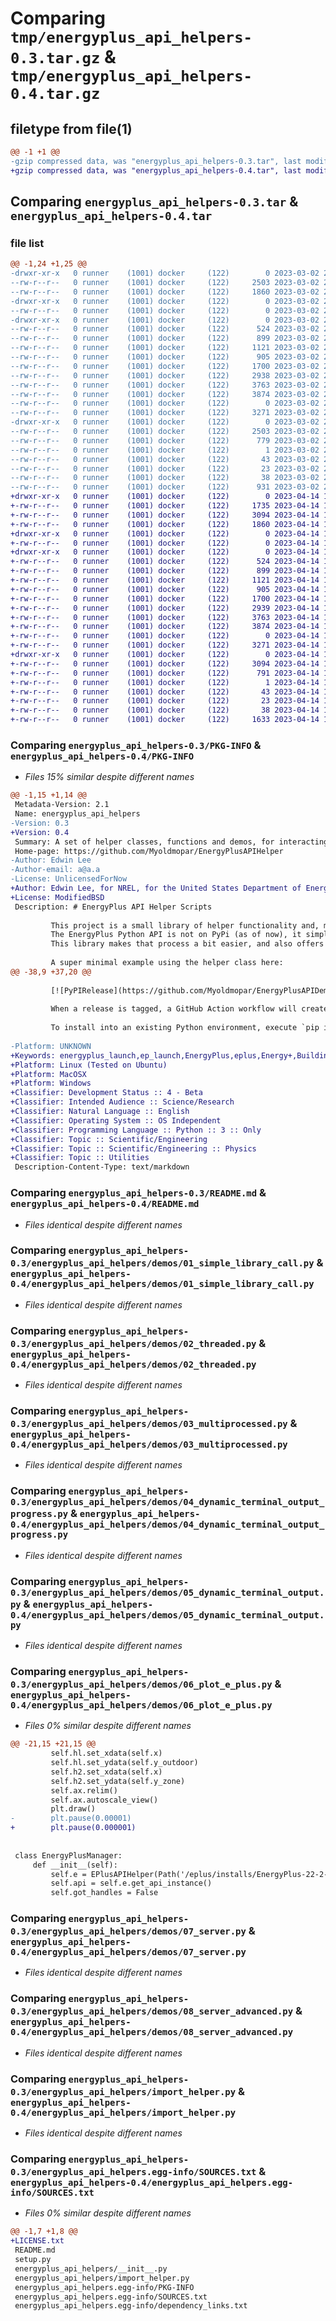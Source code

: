 # Comparing `tmp/energyplus_api_helpers-0.3.tar.gz` & `tmp/energyplus_api_helpers-0.4.tar.gz`

## filetype from file(1)

```diff
@@ -1 +1 @@
-gzip compressed data, was "energyplus_api_helpers-0.3.tar", last modified: Thu Mar  2 20:09:25 2023, max compression
+gzip compressed data, was "energyplus_api_helpers-0.4.tar", last modified: Fri Apr 14 15:22:46 2023, max compression
```

## Comparing `energyplus_api_helpers-0.3.tar` & `energyplus_api_helpers-0.4.tar`

### file list

```diff
@@ -1,24 +1,25 @@
-drwxr-xr-x   0 runner    (1001) docker     (122)        0 2023-03-02 20:09:24.998871 energyplus_api_helpers-0.3/
--rw-r--r--   0 runner    (1001) docker     (122)     2503 2023-03-02 20:09:24.998871 energyplus_api_helpers-0.3/PKG-INFO
--rw-r--r--   0 runner    (1001) docker     (122)     1860 2023-03-02 20:09:13.000000 energyplus_api_helpers-0.3/README.md
-drwxr-xr-x   0 runner    (1001) docker     (122)        0 2023-03-02 20:09:24.994871 energyplus_api_helpers-0.3/energyplus_api_helpers/
--rw-r--r--   0 runner    (1001) docker     (122)        0 2023-03-02 20:09:13.000000 energyplus_api_helpers-0.3/energyplus_api_helpers/__init__.py
-drwxr-xr-x   0 runner    (1001) docker     (122)        0 2023-03-02 20:09:24.998871 energyplus_api_helpers-0.3/energyplus_api_helpers/demos/
--rw-r--r--   0 runner    (1001) docker     (122)      524 2023-03-02 20:09:13.000000 energyplus_api_helpers-0.3/energyplus_api_helpers/demos/01_simple_library_call.py
--rw-r--r--   0 runner    (1001) docker     (122)      899 2023-03-02 20:09:13.000000 energyplus_api_helpers-0.3/energyplus_api_helpers/demos/02_threaded.py
--rw-r--r--   0 runner    (1001) docker     (122)     1121 2023-03-02 20:09:13.000000 energyplus_api_helpers-0.3/energyplus_api_helpers/demos/03_multiprocessed.py
--rw-r--r--   0 runner    (1001) docker     (122)      905 2023-03-02 20:09:13.000000 energyplus_api_helpers-0.3/energyplus_api_helpers/demos/04_dynamic_terminal_output_progress.py
--rw-r--r--   0 runner    (1001) docker     (122)     1700 2023-03-02 20:09:13.000000 energyplus_api_helpers-0.3/energyplus_api_helpers/demos/05_dynamic_terminal_output.py
--rw-r--r--   0 runner    (1001) docker     (122)     2938 2023-03-02 20:09:13.000000 energyplus_api_helpers-0.3/energyplus_api_helpers/demos/06_plot_e_plus.py
--rw-r--r--   0 runner    (1001) docker     (122)     3763 2023-03-02 20:09:13.000000 energyplus_api_helpers-0.3/energyplus_api_helpers/demos/07_server.py
--rw-r--r--   0 runner    (1001) docker     (122)     3874 2023-03-02 20:09:13.000000 energyplus_api_helpers-0.3/energyplus_api_helpers/demos/08_server_advanced.py
--rw-r--r--   0 runner    (1001) docker     (122)        0 2023-03-02 20:09:13.000000 energyplus_api_helpers-0.3/energyplus_api_helpers/demos/__init__.py
--rw-r--r--   0 runner    (1001) docker     (122)     3271 2023-03-02 20:09:13.000000 energyplus_api_helpers-0.3/energyplus_api_helpers/import_helper.py
-drwxr-xr-x   0 runner    (1001) docker     (122)        0 2023-03-02 20:09:24.994871 energyplus_api_helpers-0.3/energyplus_api_helpers.egg-info/
--rw-r--r--   0 runner    (1001) docker     (122)     2503 2023-03-02 20:09:24.000000 energyplus_api_helpers-0.3/energyplus_api_helpers.egg-info/PKG-INFO
--rw-r--r--   0 runner    (1001) docker     (122)      779 2023-03-02 20:09:24.000000 energyplus_api_helpers-0.3/energyplus_api_helpers.egg-info/SOURCES.txt
--rw-r--r--   0 runner    (1001) docker     (122)        1 2023-03-02 20:09:24.000000 energyplus_api_helpers-0.3/energyplus_api_helpers.egg-info/dependency_links.txt
--rw-r--r--   0 runner    (1001) docker     (122)       43 2023-03-02 20:09:24.000000 energyplus_api_helpers-0.3/energyplus_api_helpers.egg-info/requires.txt
--rw-r--r--   0 runner    (1001) docker     (122)       23 2023-03-02 20:09:24.000000 energyplus_api_helpers-0.3/energyplus_api_helpers.egg-info/top_level.txt
--rw-r--r--   0 runner    (1001) docker     (122)       38 2023-03-02 20:09:24.998871 energyplus_api_helpers-0.3/setup.cfg
--rw-r--r--   0 runner    (1001) docker     (122)      931 2023-03-02 20:09:13.000000 energyplus_api_helpers-0.3/setup.py
+drwxr-xr-x   0 runner    (1001) docker     (122)        0 2023-04-14 15:22:46.424359 energyplus_api_helpers-0.4/
+-rw-r--r--   0 runner    (1001) docker     (122)     1735 2023-04-14 15:22:34.000000 energyplus_api_helpers-0.4/LICENSE.txt
+-rw-r--r--   0 runner    (1001) docker     (122)     3094 2023-04-14 15:22:46.424359 energyplus_api_helpers-0.4/PKG-INFO
+-rw-r--r--   0 runner    (1001) docker     (122)     1860 2023-04-14 15:22:34.000000 energyplus_api_helpers-0.4/README.md
+drwxr-xr-x   0 runner    (1001) docker     (122)        0 2023-04-14 15:22:46.420359 energyplus_api_helpers-0.4/energyplus_api_helpers/
+-rw-r--r--   0 runner    (1001) docker     (122)        0 2023-04-14 15:22:34.000000 energyplus_api_helpers-0.4/energyplus_api_helpers/__init__.py
+drwxr-xr-x   0 runner    (1001) docker     (122)        0 2023-04-14 15:22:46.424359 energyplus_api_helpers-0.4/energyplus_api_helpers/demos/
+-rw-r--r--   0 runner    (1001) docker     (122)      524 2023-04-14 15:22:34.000000 energyplus_api_helpers-0.4/energyplus_api_helpers/demos/01_simple_library_call.py
+-rw-r--r--   0 runner    (1001) docker     (122)      899 2023-04-14 15:22:34.000000 energyplus_api_helpers-0.4/energyplus_api_helpers/demos/02_threaded.py
+-rw-r--r--   0 runner    (1001) docker     (122)     1121 2023-04-14 15:22:34.000000 energyplus_api_helpers-0.4/energyplus_api_helpers/demos/03_multiprocessed.py
+-rw-r--r--   0 runner    (1001) docker     (122)      905 2023-04-14 15:22:34.000000 energyplus_api_helpers-0.4/energyplus_api_helpers/demos/04_dynamic_terminal_output_progress.py
+-rw-r--r--   0 runner    (1001) docker     (122)     1700 2023-04-14 15:22:34.000000 energyplus_api_helpers-0.4/energyplus_api_helpers/demos/05_dynamic_terminal_output.py
+-rw-r--r--   0 runner    (1001) docker     (122)     2939 2023-04-14 15:22:34.000000 energyplus_api_helpers-0.4/energyplus_api_helpers/demos/06_plot_e_plus.py
+-rw-r--r--   0 runner    (1001) docker     (122)     3763 2023-04-14 15:22:34.000000 energyplus_api_helpers-0.4/energyplus_api_helpers/demos/07_server.py
+-rw-r--r--   0 runner    (1001) docker     (122)     3874 2023-04-14 15:22:34.000000 energyplus_api_helpers-0.4/energyplus_api_helpers/demos/08_server_advanced.py
+-rw-r--r--   0 runner    (1001) docker     (122)        0 2023-04-14 15:22:34.000000 energyplus_api_helpers-0.4/energyplus_api_helpers/demos/__init__.py
+-rw-r--r--   0 runner    (1001) docker     (122)     3271 2023-04-14 15:22:34.000000 energyplus_api_helpers-0.4/energyplus_api_helpers/import_helper.py
+drwxr-xr-x   0 runner    (1001) docker     (122)        0 2023-04-14 15:22:46.420359 energyplus_api_helpers-0.4/energyplus_api_helpers.egg-info/
+-rw-r--r--   0 runner    (1001) docker     (122)     3094 2023-04-14 15:22:46.000000 energyplus_api_helpers-0.4/energyplus_api_helpers.egg-info/PKG-INFO
+-rw-r--r--   0 runner    (1001) docker     (122)      791 2023-04-14 15:22:46.000000 energyplus_api_helpers-0.4/energyplus_api_helpers.egg-info/SOURCES.txt
+-rw-r--r--   0 runner    (1001) docker     (122)        1 2023-04-14 15:22:46.000000 energyplus_api_helpers-0.4/energyplus_api_helpers.egg-info/dependency_links.txt
+-rw-r--r--   0 runner    (1001) docker     (122)       43 2023-04-14 15:22:46.000000 energyplus_api_helpers-0.4/energyplus_api_helpers.egg-info/requires.txt
+-rw-r--r--   0 runner    (1001) docker     (122)       23 2023-04-14 15:22:46.000000 energyplus_api_helpers-0.4/energyplus_api_helpers.egg-info/top_level.txt
+-rw-r--r--   0 runner    (1001) docker     (122)       38 2023-04-14 15:22:46.424359 energyplus_api_helpers-0.4/setup.cfg
+-rw-r--r--   0 runner    (1001) docker     (122)     1633 2023-04-14 15:22:34.000000 energyplus_api_helpers-0.4/setup.py
```

### Comparing `energyplus_api_helpers-0.3/PKG-INFO` & `energyplus_api_helpers-0.4/PKG-INFO`

 * *Files 15% similar despite different names*

```diff
@@ -1,15 +1,14 @@
 Metadata-Version: 2.1
 Name: energyplus_api_helpers
-Version: 0.3
+Version: 0.4
 Summary: A set of helper classes, functions and demos, for interacting with the EnergyPlus Python API
 Home-page: https://github.com/Myoldmopar/EnergyPlusAPIHelper
-Author: Edwin Lee
-Author-email: a@a.a
-License: UnlicensedForNow
+Author: Edwin Lee, for NREL, for the United States Department of Energy
+License: ModifiedBSD
 Description: # EnergyPlus API Helper Scripts
         
         This project is a small library of helper functionality and, more importantly, demo scripts, for interacting with the EnergyPlus API.
         The EnergyPlus Python API is not on PyPi (as of now), it simply comes with the EnergyPlus installation.
         This library makes that process a bit easier, and also offers a set of demos in the `energyplus_api_helpers/demos` folder.
         
         A super minimal example using the helper class here:
@@ -38,9 +37,20 @@
         
         [![PyPIRelease](https://github.com/Myoldmopar/EnergyPlusAPIDemos/actions/workflows/release.yml/badge.svg)](https://github.com/Myoldmopar/EnergyPlusAPIDemos/actions/workflows/release.yml)
         
         When a release is tagged, a GitHub Action workflow will create a Python wheel and upload it to the PyPi server.
         
         To install into an existing Python environment, execute `pip install energyplus_api_helpers`
         
-Platform: UNKNOWN
+Keywords: energyplus_launch,ep_launch,EnergyPlus,eplus,Energy+,Building Simulation,Whole Building Energy Simulation,Heat Transfer,HVAC,Modeling
+Platform: Linux (Tested on Ubuntu)
+Platform: MacOSX
+Platform: Windows
+Classifier: Development Status :: 4 - Beta
+Classifier: Intended Audience :: Science/Research
+Classifier: Natural Language :: English
+Classifier: Operating System :: OS Independent
+Classifier: Programming Language :: Python :: 3 :: Only
+Classifier: Topic :: Scientific/Engineering
+Classifier: Topic :: Scientific/Engineering :: Physics
+Classifier: Topic :: Utilities
 Description-Content-Type: text/markdown
```

### Comparing `energyplus_api_helpers-0.3/README.md` & `energyplus_api_helpers-0.4/README.md`

 * *Files identical despite different names*

### Comparing `energyplus_api_helpers-0.3/energyplus_api_helpers/demos/01_simple_library_call.py` & `energyplus_api_helpers-0.4/energyplus_api_helpers/demos/01_simple_library_call.py`

 * *Files identical despite different names*

### Comparing `energyplus_api_helpers-0.3/energyplus_api_helpers/demos/02_threaded.py` & `energyplus_api_helpers-0.4/energyplus_api_helpers/demos/02_threaded.py`

 * *Files identical despite different names*

### Comparing `energyplus_api_helpers-0.3/energyplus_api_helpers/demos/03_multiprocessed.py` & `energyplus_api_helpers-0.4/energyplus_api_helpers/demos/03_multiprocessed.py`

 * *Files identical despite different names*

### Comparing `energyplus_api_helpers-0.3/energyplus_api_helpers/demos/04_dynamic_terminal_output_progress.py` & `energyplus_api_helpers-0.4/energyplus_api_helpers/demos/04_dynamic_terminal_output_progress.py`

 * *Files identical despite different names*

### Comparing `energyplus_api_helpers-0.3/energyplus_api_helpers/demos/05_dynamic_terminal_output.py` & `energyplus_api_helpers-0.4/energyplus_api_helpers/demos/05_dynamic_terminal_output.py`

 * *Files identical despite different names*

### Comparing `energyplus_api_helpers-0.3/energyplus_api_helpers/demos/06_plot_e_plus.py` & `energyplus_api_helpers-0.4/energyplus_api_helpers/demos/06_plot_e_plus.py`

 * *Files 0% similar despite different names*

```diff
@@ -21,15 +21,15 @@
         self.hl.set_xdata(self.x)
         self.hl.set_ydata(self.y_outdoor)
         self.h2.set_xdata(self.x)
         self.h2.set_ydata(self.y_zone)
         self.ax.relim()
         self.ax.autoscale_view()
         plt.draw()
-        plt.pause(0.00001)
+        plt.pause(0.000001)
 
 
 class EnergyPlusManager:
     def __init__(self):
         self.e = EPlusAPIHelper(Path('/eplus/installs/EnergyPlus-22-2-0'))
         self.api = self.e.get_api_instance()
         self.got_handles = False
```

### Comparing `energyplus_api_helpers-0.3/energyplus_api_helpers/demos/07_server.py` & `energyplus_api_helpers-0.4/energyplus_api_helpers/demos/07_server.py`

 * *Files identical despite different names*

### Comparing `energyplus_api_helpers-0.3/energyplus_api_helpers/demos/08_server_advanced.py` & `energyplus_api_helpers-0.4/energyplus_api_helpers/demos/08_server_advanced.py`

 * *Files identical despite different names*

### Comparing `energyplus_api_helpers-0.3/energyplus_api_helpers/import_helper.py` & `energyplus_api_helpers-0.4/energyplus_api_helpers/import_helper.py`

 * *Files identical despite different names*

### Comparing `energyplus_api_helpers-0.3/energyplus_api_helpers.egg-info/SOURCES.txt` & `energyplus_api_helpers-0.4/energyplus_api_helpers.egg-info/SOURCES.txt`

 * *Files 0% similar despite different names*

```diff
@@ -1,7 +1,8 @@
+LICENSE.txt
 README.md
 setup.py
 energyplus_api_helpers/__init__.py
 energyplus_api_helpers/import_helper.py
 energyplus_api_helpers.egg-info/PKG-INFO
 energyplus_api_helpers.egg-info/SOURCES.txt
 energyplus_api_helpers.egg-info/dependency_links.txt
```

